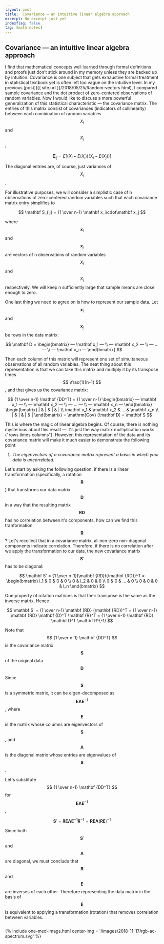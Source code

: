 ```yaml
---
layout: post
title:  Covariance — an intuitive linear algebra approach
excerpt: No excerpt just yet 
indexflag: false
tag: [math notes]
---
```


## Covariance — an intuitive linear algebra approach

I find that mathematical concepts well learned through formal definitions and proofs just don't stick around in my memory unless they are backed up by intuition. Covariance is one subject that gets exhaustive formal treatment in statistical textbook yet is often left too vague on the intuitive level. In my previous [post]({{ site.url }}/2018/05/25/Random-vectors.html), I compared sample covariance and the dot product of zero-centered observations of random variables. Now I would like to discuss a more powerful generalization of this statistical characteristic — the covariance matrix. The entries of this matrix consist of covariances (indicators of collinearity) between each combination of random variables $$ X_i $$ and $$ X_j $$:

$$ \mathbf\Sigma_{ij} = E[(X_i-E(X_i))(X_j-E(X_j))] $$ 

The diagonal entries are, of course, just variances of $$ X_i $$.

For illustrative purposes, we will consider a simplistic case of n observations of zero-centered random variables such that each covariance matrix entry simplifies to

$$ \mathbf S_{ij} = {1 \over n-1} \mathbf x_i\cdot\mathbf x_j $$ 

where $$ \mathbf x_i $$ and $$ \mathbf x_j $$ are vectors of n observations of random variables $$ X_i $$ and $$ X_j $$ respectively. We will keep n sufficiently large that sample means are close enough to zero.

One last thing we need to agree on is how to represent our sample data. Let $$ \mathbf x_i $$ and $$ \mathbf x_j $$ be rows in the data matrix:

$$ \mathbf D = \begin{bmatrix} — \mathbf x_1 — \\ — \mathbf x_2 — \\ — ... — \\ — \mathbf x_n — \end{bmatrix} $$

Then each column of this matrix will represent one set of simultaneous observations of all random variables. The neat thing about this representation is that we can take this matrix and multiply it by its transpose times $$ \frac{1}{n-1} $$, and that gives us the covariance matrix:

$$ {1 \over n-1} \mathbf {DD^T} = {1 \over n-1} \begin{bmatrix} — \mathbf x_1 — \\ — \mathbf x_2 — \\ — ... — \\ — \mathbf x_n — \end{bmatrix} \begin{bmatrix} | & | & | & | \\ \mathbf x_1 & \mathbf x_2 & ... & \mathbf x_n \\ | & | & | & | \end{bmatrix} = \mathrm{Cov} (\mathbf D) = \mathbf S  $$

This is where the magic of linear algebra begins. Of course, there is nothing mysterious about this result — it's just the way matrix multiplication works ("rows times columns"). However, this representation of the data and its covariance matrix will make it much easier to demonstrate the following point:

1. *The eigenvectors of a covariance matrix represent a basis in which your data is uncorrelated.*


Let's start by asking the following question: if there is a linear transformation (specifically, a rotation $$ \mathbf {R} $$) that transforms our data matrix $$ \mathbf {D} $$ in a way that the resulting matrix $$ \mathbf {RD} $$ has no correlation between it's components, how can we find this tranformation $$ \mathbf {R} $$? Let's recollect that in a covariance matrix, all non-zero non-diagonal components indicate correlation. Therefore, if there is no correlation after we apply the transformation to our data, the new covariance matrix  $$ \mathbf S' $$ has to be diagonal:

$$ \mathbf S' = {1 \over n-1}(\mathbf {RD})(\mathbf {RD})^T = \begin{bmatrix} l_1 & 0 & 0 & 0 \\ 0 & l_2 & 0 & 0 \\ 0 & 0 & ... & 0 \\ 0 & 0 & 0 & l_n \end{bmatrix} $$

One property of rotation matrices is that their transpose is the same as the inverse matrix. Hence

$$ \mathbf S' = {1 \over n-1} \mathbf {RD} (\mathbf {RD})^T = {1 \over n-1} \mathbf {RD} \mathbf {D}^T \mathbf {R}^T = {1 \over n-1} \mathbf {RD} \mathbf D^T \mathbf R^{-1} $$

Note that $$ {1 \over n-1} \mathbf {DD^T} $$ is the covariance matrix $$ \mathbf S $$ of the original data $$ \mathbf D $$

Since $$ \mathbf S $$ is a symmetric matrix, it can be eigen-decomposed as  $$ \mathbf E \mathbf \Lambda \mathbf E^{-1} $$, where  $$ \mathbf E $$ is the matrix whose columns are eigenvectors of  $$ \mathbf S $$, and  $$ \mathbf \Lambda $$ is the diagonal matrix whose entries are eigenvalues of  $$ \mathbf S $$.

Let's substitute $$ {1 \over n-1} \mathbf {DD^T} $$ for $$ \mathbf E \mathbf \Lambda \mathbf E^{-1} $$,

$$ \mathbf S' =  \mathbf {R} \mathbf E \mathbf \Lambda \mathbf E^{-1} \mathbf R^{-1} = \mathbf {R} \mathbf E \mathbf \Lambda (\mathbf {RE})^{-1} $$

Since both $$ \mathbf S' $$ and $$ \mathbf \Lambda $$ are diagonal, we must conclude that $$ \mathbf R $$ and $$ \mathbf E $$ are inverses of each other. Therefore representing the data matrix in the basis of $$ \mathbf E $$ is equivalent to applying a transformation (rotation) that removes correlation between variables.




```python


```

							
{% include one-med-image.html center-img = '/images/2018-11-17/rgb-ac-spectrum.svg' %}

